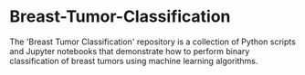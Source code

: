 # Breast-Tumor-Classification
The 'Breast Tumor Classification' repository is a collection of Python scripts and Jupyter notebooks that demonstrate how to perform binary classification of breast tumors using machine learning algorithms. 
